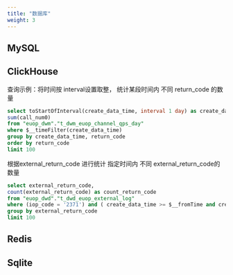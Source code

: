 ```yaml
---
title: "数据库"
weight: 3
---
```


## MySQL

## ClickHouse

查询示例：将时间按 interval设置取整， 统计某段时间内 不同 return_code 的数量

```sql
select toStartOfInterval(create_data_time, interval 1 day) as create_data_time, return_code,
sum(call_num0)
from "euop_dwm"."t_dwm_euop_channel_qps_day"
where $__timeFilter(create_data_time)
group by create_data_time, return_code
order by return_code
limit 100
```

根据external_return_code 进行统计 指定时间内 不同 external_return_code的数量

```sql
select external_return_code, 
count(external_return_code) as count_return_code
from "euop_dwd"."t_dwd_euop_external_log"
where (iop_code = '2371') and ( create_data_time >= $__fromTime and create_data_time <= $__toTime)
group by external_return_code
limit 100
```

## Redis

## Sqlite
